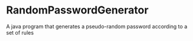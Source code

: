 RandomPasswordGenerator
=======================

A java program that generates a pseudo-random password according to a set of rules

